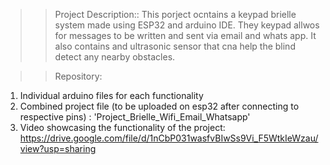 >> Project Description::
   This porject ocntains a keypad brielle system made using ESP32 and arduino IDE. They keypad allwos for messages to be written and sent via email and whats app. It also contains and ultrasonic sensor that cna help the blind detect any nearby obstacles.

>>Repository:
  1. Individual arduino files for each functionality
  2. Combined project file (to be uploaded on esp32 after connecting to respective pins) : 'Project_Brielle_Wifi_Email_Whatsapp'
  3. Video showcasing the functionality of the project: https://drive.google.com/file/d/1nCbP031wasfvBIwSs9Vi_F5WtkIeWzau/view?usp=sharing
